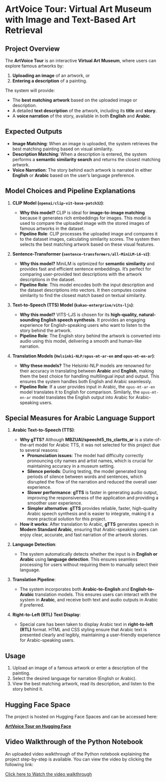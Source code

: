 # ArtVoice Tour: Virtual Art Museum with Image and Text-Based Art Retrieval

## Project Overview
The **ArtVoice Tour** is an interactive **Virtual Art Museum**, where users can explore famous artworks by:
1. **Uploading an image** of an artwork, or
2. **Entering a description** of a painting.

The system will provide:
- The **best matching artwork** based on the uploaded image or description.
- A detailed **text description** of the artwork, including its **title** and **story**.
- A **voice narration** of the story, available in both **English** and **Arabic**.

## Expected Outputs
- **Image Matching**: When an image is uploaded, the system retrieves the best matching painting based on visual similarity.
- **Description Matching**: When a description is entered, the system performs a **semantic similarity search** and returns the closest matching artwork.
- **Voice Narration**: The story behind each artwork is narrated in either **English** or **Arabic** based on the user’s language preference.

## Model Choices and Pipeline Explanations

1. **CLIP Model (`openai/clip-vit-base-patch32`)**:
   - **Why this model?** CLIP is ideal for **image-to-image matching** because it generates rich embeddings for images. This model is used to compare the uploaded image with the stored images of famous artworks in the dataset. 
   - **Pipeline Role**: CLIP processes the uploaded image and compares it to the dataset images, calculating similarity scores. The system then selects the best matching artwork based on these visual features.

2. **Sentence-Transformer (`sentence-transformers/all-MiniLM-L6-v2`)**:
   - **Why this model?** MiniLM is optimized for **semantic similarity** and provides fast and efficient sentence embeddings. It’s perfect for comparing user-provided text descriptions with the artwork descriptions in the dataset.
   - **Pipeline Role**: This model encodes both the input description and the dataset descriptions into vectors. It then computes cosine similarity to find the closest match based on textual similarity.

3. **Text-to-Speech (TTS) Model (`kakao-enterprise/vits-ljs`)**:
   - **Why this model?** VITS-LJS is chosen for its **high-quality, natural-sounding English speech synthesis**. It provides an engaging experience for English-speaking users who want to listen to the story behind the artwork.
   - **Pipeline Role**: The English story behind the artwork is converted into audio using this model, delivering a smooth and human-like narration.

4. **Translation Models (`Helsinki-NLP/opus-mt-ar-en` and `opus-mt-en-ar`)**:
   - **Why these models?** The Helsinki-NLP models are renowned for their accuracy in translating between **Arabic** and **English**, making them the best choice for handling multilingual input and output. This ensures the system handles both English and Arabic seamlessly.
   - **Pipeline Role**: If a user provides input in Arabic, the `opus-mt-ar-en` model translates it to English for comparison. Similarly, the `opus-mt-en-ar` model translates the English output into Arabic for Arabic-speaking users.

## Special Measures for Arabic Language Support

1. **Arabic Text-to-Speech (TTS)**:
   - **Why gTTS?** Although **MBZUAI/speecht5_tts_clartts_ar** is a state-of-the-art model for Arabic TTS, it was not selected for this project due to several reasons:
     - **Pronunciation issues**: The model had difficulty correctly pronouncing city names and artist names, which is crucial for maintaining accuracy in a museum setting.
     - **Silence periods**: During testing, the model generated long periods of silence between words and sentences, which disrupted the flow of the narration and reduced the overall user experience.
     - **Slower performance**: **gTTS** is faster in generating audio output, improving the responsiveness of the application and providing a smoother user experience.
     - **Simpler alternative**: **gTTS** provides reliable, faster, high-quality Arabic speech synthesis and is easier to integrate, making it a more practical solution for this project.
   - **How it works**: After translation to Arabic, **gTTS** generates speech in **Modern Standard Arabic**, ensuring that Arabic-speaking users can enjoy clear, accurate, and fast narration of the artwork stories.

2. **Language Detection**:
   - The system automatically detects whether the input is in **English or Arabic** using **language detection**. This ensures seamless processing for users without requiring them to manually select their language.

3. **Translation Pipeline**:
   - The system incorporates both **Arabic-to-English** and **English-to-Arabic** translation models. This ensures users can interact with the system in **Arabic**, and receive both text and audio outputs in Arabic if preferred.

4. **Right-to-Left (RTL) Text Display**:
   - Special care has been taken to display Arabic text in **right-to-left (RTL)** format. HTML and CSS styling ensure that Arabic text is presented clearly and legibly, maintaining a user-friendly experience for Arabic-speaking users.

## Usage
1. Upload an image of a famous artwork or enter a description of the painting.
2. Select the desired language for narration (English or Arabic).
3. View the best matching artwork, read its description, and listen to the story behind it.

## Hugging Face Space
The project is hosted on Hugging Face Spaces and can be accessed here:

[**ArtVoice Tour on Hugging Face**]((https://huggingface.co/spaces/Lubna25/ArtVoice_Tour))

## Video Walkthrough of the Python Notebook
An uploaded video walkthrough of the Python notebook explaining the project step-by-step is available. You can view the video by clicking the following link:

[Click here to Watch the video walkthrough](https://youtu.be/v8x83IyZ1ig)


